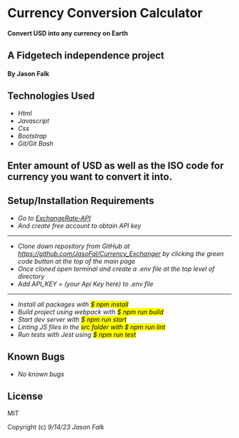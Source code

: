 # Currency Conversion Calculator

#### Convert USD into any currency on Earth
## A Fidgetech independence project

#### By Jason Falk

## Technologies Used

* _Html_
* _Javascript_
* _Css_
* _Bootstrap_
* _Git/Git Bash_

## Enter amount of USD as well as the ISO code for currency you want to convert it into.

## Setup/Installation Requirements

* _Go to [ExchangeRate-API](https://www.exchangerate-api.com/)_
* _And create free account to obtain API key_
-----
* _Clone down repository from GitHub at https://github.com/JasoFal/Currency_Exchanger by clicking the green code button at the top of the main page_
* _Once cloned open terminal and create a .env file at the top level of directory_
* _Add API_KEY = (your Api Key here) to .env file_
-----

* _Install all packages with <mark>$ npm install<mark>_
* _Build project using webpack with <mark>$ npm run build<mark>_
* _Start dev server with <mark>$ npm run start<mark>_
* _Linting JS files in the <mark>src<mark> folder with <mark>$ npm run lint<mark>_
* _Run tests with Jest using <mark>$ npm run test<mark>_

## Known Bugs

* _No known bugs_

## License

MIT

Copyright (c) _9/14/23_ _Jason Falk_